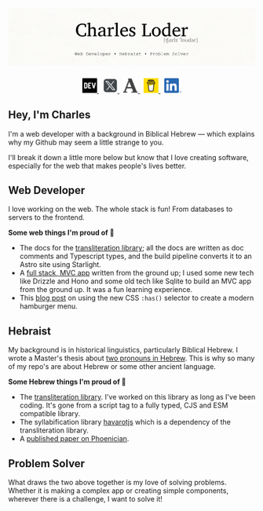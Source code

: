 # ![header](https://github.com/charlesLoder/charlesLoder/blob/main/assets/github-banner.png)

<p align='center'>
    <a href="https://dev.to/charlesloder" style="color: black;">
        <img height="30" src="https://github.com/charlesLoder/charlesLoder/blob/main/assets/dev-black.png">
    </a>&nbsp;
    <a href="https://x.com/charles_loder" style="color: black;">
        <img height="30" src="https://github.com/charlesLoder/charlesLoder/blob/main/assets/x.png?raw=true">
    </a>&nbsp;
    <a href="https://independentresearcher.academia.edu/CharlesLoder" style="color: black;">
        <img height="30" src="https://github.com/charlesLoder/charlesLoder/blob/main/assets/academia.png?raw=true">
    </a>&nbsp;
    <a href="https://buymeacoffee.com/charlesloder/c/9773737" style="color: black;">
        <img height="30" src="https://github.com/charlesLoder/charlesLoder/blob/main/assets/bmc-logo-yellow.png?raw=true">
    </a>&nbsp;
    <a href="https://www.linkedin.com/in/charles-loder/" style="color: black;">
        <img height="30" src="https://github.com/charlesLoder/charlesLoder/blob/main/assets/LI-In-Bug.png?raw=true">
    </a>
</p>

## Hey, I'm Charles

I'm a web developer with a background in Biblical Hebrew — which explains why my Github may seem a little strange to you.

I'll break it down a little more below but know that I love creating software, especially for the web that makes people's lives better.

## Web Developer

I love working on the web. The whole stack is fun! From databases to servers to the frontend.

**Some web things I'm proud of 🎉**

- The docs for the [transliteration library](https://github.com/charlesLoder/hebrew-transliteration); all the docs are written as doc comments and Typescript types, and the build pipeline converts it to an Astro site using Starlight.
- A [full stack, MVC app](https://github.com/charlesLoder/hebrew-transliteration) written from the ground up; I used some new tech like Drizzle and Hono and some old tech like Sqlite to build an MVC app from the ground up. It was a fun learning experience.
- This [blog post](https://dev.to/charlesloder/modern-css-hamburger-using-has-2ijc) on using the new CSS `:has()` selector to create a modern hamburger menu.

## Hebraist

My background is in historical linguistics, particularly Biblical Hebrew. I wrote a Master's thesis about [two pronouns in Hebrew](https://www.academia.edu/27562501/An_I_For_an_I_The_First_Person_Common_Singular_Pronoun_in_Biblical_Hebrew). This is why so many of my repo's are about Hebrew or some other ancient language.

**Some Hebrew things I'm proud of 🎉**

- The [transliteration library](https://github.com/charlesLoder/hebrew-transliteration). I've worked on this library as long as I've been coding. It's gone from a script tag to a fully typed, CJS and ESM compatible library.
- The syllabification library [havarotjs](https://github.com/charlesLoder?page=1&tab=repositories) which is a dependency  of the transliteration library.
- A [published paper on Phoenician](https://www.academia.edu/40245436/THE_SHORT_FORM_OF_THE_PHOENICIAN_FIRST_PERSON_INDEPENDENT_PRONOUN_REASSESSED_PREPUB_).

## Problem Solver

What draws the two above together is my love of solving problems. Whether it is making a complex app or creating simple components, wherever there is a challenge, I want to solve it!